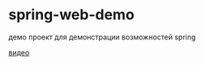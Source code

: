 # spring-web-demo
демо проект для демонстрации возможностей spring


[видео](https://www.youtube.com/watch?v=QlrPy1wvBzg, "видео с объяснениями")
